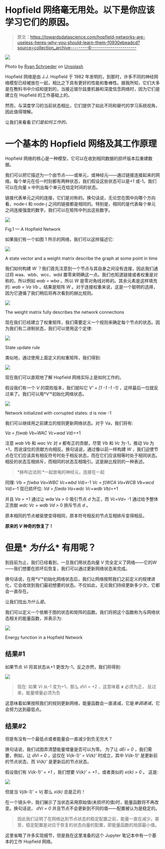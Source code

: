 # Hopfield 网络毫无用处。以下是你应该学习它们的原因。

> 原文：<https://towardsdatascience.com/hopfield-networks-are-useless-heres-why-you-should-learn-them-f0930ebeadcd?source=collection_archive---------6----------------------->

![](img/be0345e67d795fd3d48c4d794da9c467.png)

Photo by [Ryan Schroeder](https://unsplash.com/@ryanschroeder?utm_source=medium&utm_medium=referral) on [Unsplash](https://unsplash.com?utm_source=medium&utm_medium=referral)

Hopfield 网络是由 J.J. Hopfield 于 1982 年发明的，到那时，许多不同的神经网络模型已经被放在一起，相比之下具有更好的性能和鲁棒性。据我所知，它们大多是在教科书中介绍和提到的，当接近玻尔兹曼机器和深度信念网络时，因为它们是建立在 Hopfield 的工作基础上的。

然而，与深度学习的当前状态相比，它们提供了如此不同和替代的学习系统视角，因此值得理解。

让我们来看看*它们是如何工作的。*

# **一个基本的 Hopfield 网络及其工作原理**

Hopfield 网络的核心是一种模型，它可以在收到相同数据的损坏版本后重建数据。

我们可以把它描述为一个由节点——或单元，或神经元——通过链接连接起来的网络。每个单元在任一时刻都有两种状态，我们假设这些状态可以是+1 或-1。我们可以在向量 v 中列出每个单元在给定时间的状态。

链接代表单元之间的连接，它们是对称的。换句话说，无论您在图中向哪个方向看，node-i 和 node-j 之间的链接都是相同的。特别是，相同的是代表每个单元之间连接强度的数字。我们可以在矩阵中列出这些数字。

![](img/1faa8a694fc722a0502ae6f1034a7a48.png)

Fig.1 — A Hopfield Network

如果我们有一个如图 1 所示的网络，我们可以这样描述它:

![](img/b91e8759441828b1435a4fad2e71c9a4.png)

A state vector and a weight matrix describe the graph at some point in time

我们如何构建 *W* ？我们首先注意到一个节点与其自身之间没有连接，因此我们通过将 waa、wbb、wcc、wdd 置零来明确这一点。我们也知道链接或者权重是对称的，所以例如 *wab = wba* 。所以 *W* 是零对角线对称的。其余元素是这样填充的: *wab = Va Vb* 。结果是矩阵 *W* 。对于连接权重来说，这是一个聪明的选择，因为它遵循了我们稍后将再次看到的赫比规则。

![](img/f579619d0a4d43c22ac12e984709879f.png)

The weight matrix fully describes the network connections

现在我们已经建立了权重矩阵，我们需要定义一个规则来确定每个节点的状态。因为我们有二进制状态，我们可以使用这个定律:

![](img/8241f79d2ac2f1b66bece26a7f0f8eb0.png)

State update rule

类似地，通过使用上面定义的权重矩阵，我们得到:

![](img/91af1534fdb7530770d5eef05b16875a.png)

现在我们可以直观地了解 Hopfield 网络实际上是如何工作的。

假设我们有一个 *V* 的腐败版本，我们就叫它 *V' = [1 -1 -1 -1]* ，这样最后一位就反过来了。我们可以用*V’*初始化网络状态。

![](img/5c3d4045604116e721734afa71e060fd.png)

Network initialized with corrupted states: d is now -1

我们可以继续用之前建立的规则更新网络状态。对于 Va，我们将有:

*Va = f(wab Vb+WAC Vc+wad Vd)*=+1

注意 *wab Vb* 和 *wac Vc* 对 *x* 都有正的贡献，尽管 *Vb* 和 *Vc* 为-1，推动 *Va* 为+1，而讹误位的贡献方向相反。换句话说，通过像以前一样构建 *W* ，我们迫使节点在它们应该具有相反符号时处于相反状态，而在它们应该相等时处于相同状态。相反的状态互相排斥，而相同的状态互相吸引。这是赫比规则的一种表述。

> *赫布边法则:*一起放电的神经元，连接在一起

同理:
*Vb = f(wba Va+WBC Vc+wbd Vd)=*-1 *Vc = f(WCA Va+WCB Vb+wcd Vd)=*-1
现已损坏位:
*Vd = f(wda Va+wdc Vc+wdb Vb)=*+1

并且 *Va =* +1 通过让 wda Va > 0 吸引节点 *d* 为正，而 *Vc=Vd=* -1 通过给予整体正贡献 *wdc Vc + wdb Vd >* 0 排斥节点 *d* 。

原本相同的节点被驱使变得相同，原本符号相反的节点互相排斥变得相反。

**原来的 *V* 神奇的恢复了！**

# 但是* *为什么** 有用呢？

到目前为止，我们已经看到，一旦我们用状态向量 *V* 完全定义了网络——它的*W*——我们想要在损坏后恢复，我们可以通过更新网络状态来完成。

换句话说，在用*V’*初始化网络状态后，我们让网络按照我们之前定义的规律进化，它会收敛到我们最初想要的状态。不仅如此，无论我们持续更新多少次，它都会一直存在。

让我们找出*为什么是*。

我们可以定义一个依赖于图的状态和矩阵的函数。我们将把这个函数称为与网络状态相关的能量函数，并表示为:

![](img/b9423ce5f790e0057919e1eaba37edc8.png)

Energy function in a Hopfield Network

## 结果#1

如果节点 *Vi* 将其状态从+1 更改为-1，反之亦然，我们将得到:

![](img/e628356fb132678abb7873732e3abbc0.png)

> 现在:
> 如果 *Vi* 从-1 变为+1，那么 *dVi* = +2
> ，这意味着 ***x*** 必须为正，
> 反过来，能量增量必须为负

这意味着如果按照我们的规则更新网络，能量函数会一直递减，它是*单调递减*，它会努力达到最低点。

## **结果#2**

但是有没有一个最低点或者能量会一直减少到负无穷大？

换句话说，我们试图弄清楚能量增量是否可以为零。
为了让 *dEi = 0* ，我们需要，例如，让 *dVi = 0* ，这仅在 *Vi(k-1)' = Vi(k)'* 时成立，其中 *Vi(k-1)'* 是更新前的节点状态，而 *Vi(k)'* 是更新后的节点状态。

假设我们有 *Vi(k-1)' = +1* ，我们想要 *Vi(k)' = +1* ，或者类似的
*xi(k) > 0* 。
这是:

![](img/e8b702424de41a1870a7d1b810eb798d.png)

但是当 *Vj(k-1)' = Vj* 那么 *xi(k)* 总是正的！

在一个镜头中，我们展示了当状态采用原始值(未损坏的值)时，能量函数将不再改变。换句话说， *dVi = 0* 并且节点不会更新到不同的值——配置被认为是稳定的。

> 因此我们证明了在网络达到节点状态的稳定配置之前，能量一直在减少。甚至，稳定配置是对应于恢复的状态向量的配置，即能量函数的局部最小值。

这里省略了许多实现细节，但是我在这里准备的这个 Jupyter 笔记本中有一个基本的工作 Hopfield 网络。